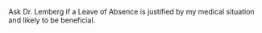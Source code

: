 Ask Dr. Lemberg if a Leave of Absence is justified by my medical situation and likely to be beneficial.
